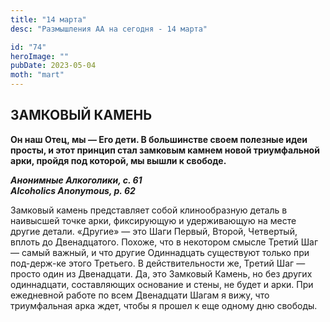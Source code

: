 ```yaml
---
title: "14 марта"
desc: "Размышления АА на сегодня - 14 марта"

id: "74"
heroImage: ""
pubDate: 2023-05-04
moth: "mart"
---
```


## ЗАМКОВЫЙ КАМЕНЬ

**Он наш Отец, мы — Его дети. В большинстве своем полезные идеи просты, и этот
принцип стал замковым камнем новой триумфальной арки, пройдя под которой, мы
вышли к свободе.**

**_Анонимные Алкоголики, с. 61  
Alcoholics Anonymous, p. 62_**

Замковый камень представляет собой клинообразную деталь в наивысшей точке
арки, фиксирующую и удерживающую на месте другие детали. «Другие» — это Шаги
Первый, Второй, Четвертый, вплоть до Двенадцатого. Похоже, что в некотором
смысле Третий Шаг — самый важный, и что другие Одиннадцать существуют только
при под-держ-ке этого Третьего. В действительности же, Третий Шаг — просто
один из Двенадцати. Да, это Замковый Камень, но без других одиннадцати,
составляющих основание и стены, не будет и арки. При ежедневной работе по всем
Двенадцати Шагам я вижу, что триумфальная арка ждет, чтобы я прошел к еще
одному дню свободы.
